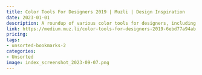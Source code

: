 ```yaml
---
title: Color Tools For Designers 2019 | Muzli | Design Inspiration
date: 2023-01-01
description: A roundup of various color tools for designers, including color palette generators, gradient tools, and color scheme pickers.
link: https://medium.muz.li/color-tools-for-designers-2019-6ebd77a94ab
pricing: 
tags: 
- unsorted-bookmarks-2 
categories: 
- Unsorted 
image: index_screenshot_2023-09-07.png
---
```

